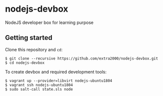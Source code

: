 # nodejs-devbox

NodeJS developer box for learning purpose


## Getting started

Clone this repository and `cd`:
```
$ git clone --recursive https://github.com/extra2000/nodejs-devbox.git
$ cd nodejs-devbox
```

To create devbox and required development tools:
```
$ vagrant up --provider=libvirt nodejs-ubuntu1804
$ vagrant ssh nodejs-ubuntu1804
$ sudo salt-call state.sls node
```
